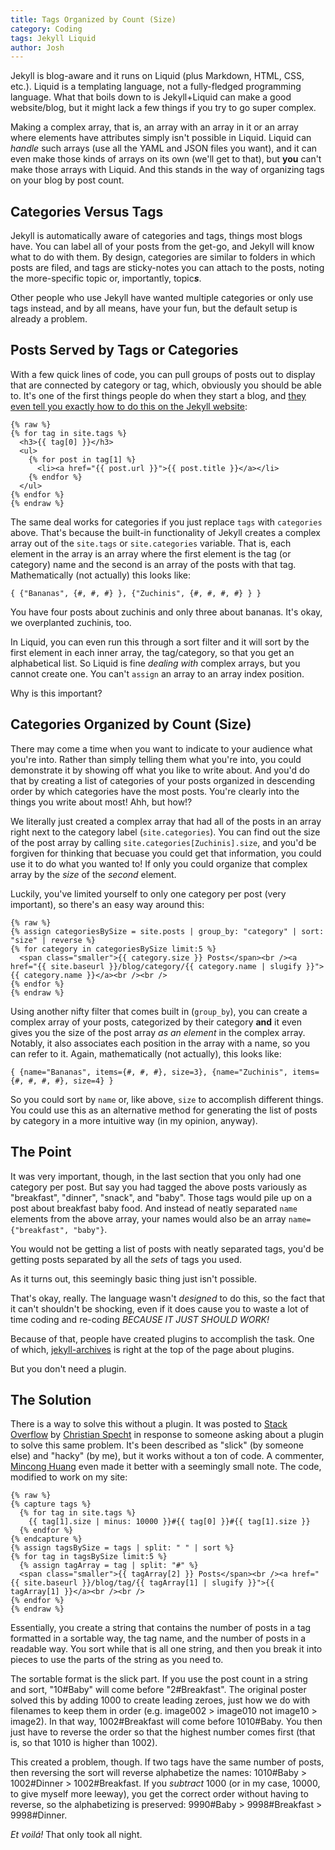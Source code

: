 ```yaml
---
title: Tags Organized by Count (Size)
category: Coding
tags: Jekyll Liquid
author: Josh
---
```


Jekyll is blog-aware and it runs on Liquid (plus Markdown, HTML, CSS, etc.). Liquid is a templating language, not a fully-fledged programming language. What that boils down to is Jekyll+Liquid can make a good website/blog, but it might lack a few things if you try to go super complex.

Making a complex array, that is, an array with an array in it or an array where elements have attributes simply isn't possible in Liquid. Liquid can *handle* such arrays (use all the YAML and JSON files you want), and it can even make those kinds of arrays on its own (we'll get to that), but **you** can't make those arrays with Liquid. And this stands in the way of organizing tags on your blog by post count.

## Categories Versus Tags

Jekyll is automatically aware of categories and tags, things most blogs have. You can label all of your posts from the get-go, and Jekyll will know what to do with them. By design, categories are similar to folders in which posts are filed, and tags are sticky-notes you can attach to the posts, noting the more-specific topic or, importantly, topic***s***.

Other people who use Jekyll have wanted multiple categories or only use tags instead, and by all means, have your fun, but the default setup is already a problem.

## Posts Served by Tags or Categories

With a few quick lines of code, you can pull groups of posts out to display that are connected by category or tag, which, obviously you should be able to. It's one of the first things people do when they start a blog, and [they even tell you exactly how to do this on the Jekyll website](https://jekyllrb.com/docs/posts/#tags-and-categories):

```
{% raw %}
{% for tag in site.tags %}
  <h3>{{ tag[0] }}</h3>
  <ul>
    {% for post in tag[1] %}
      <li><a href="{{ post.url }}">{{ post.title }}</a></li>
    {% endfor %}
  </ul>
{% endfor %}
{% endraw %}
```

The same deal works for categories if you just replace `tags` with `categories` above. That's because the built-in functionality of Jekyll creates a complex array out of the `site.tags` or `site.categories` variable. That is, each element in the array is an array where the first element is the tag (or category) name and the second is an array of the posts with that tag. Mathematically (not actually) this looks like:

```
{ {"Bananas", {#, #, #} }, {"Zuchinis", {#, #, #, #} } }
```

You have four posts about zuchinis and only three about bananas. It's okay, we overplanted zuchinis, too.

In Liquid, you can even run this through a sort filter and it will sort by the first element in each inner array, the tag/category, so that you get an alphabetical list. So Liquid is fine *dealing with* complex arrays, but you cannot create one. You can't `assign` an array to an array index position.

Why is this important?

## Categories Organized by Count (Size)

There may come a time when you want to indicate to your audience what you're into. Rather than simply telling them what you're into, you could demonstrate it by showing off what you like to write about. And you'd do that by creating a list of categories of your posts organized in descending order by which categories have the most posts. You're clearly into the things you write about most! Ahh, but how!?

We literally just created a complex array that had all of the posts in an array right next to the category label (`site.categories`). You can find out the size of the post array by calling `site.categories[Zuchinis].size`, and you'd be forgiven for thinking that becuase you could get that information, you could use it to do what you wanted to! If only you could organize that complex array by the *size* of the *second* element.

Luckily, you've limited yourself to only one category per post (very important), so there's an easy way around this:

```
{% raw %}
{% assign categoriesBySize = site.posts | group_by: "category" | sort: "size" | reverse %}
{% for category in categoriesBySize limit:5 %}
  <span class="smaller">{{ category.size }} Posts</span><br /><a href="{{ site.baseurl }}/blog/category/{{ category.name | slugify }}">{{ category.name }}</a><br /><br />
{% endfor %}
{% endraw %}
```

Using another nifty filter that comes built in (`group_by`), you can create a complex array of your posts, categorized by their category **and** it even gives you the size of the post array *as an element* in the complex array. Notably, it also associates each position in the array with a name, so you can refer to it. Again, mathematically (not actually), this looks like:

```
{ {name="Bananas", items={#, #, #}, size=3}, {name="Zuchinis", items={#, #, #, #}, size=4} }
```

So you could sort by `name` or, like above, `size` to accomplish different things. You could use this as an alternative method for generating the list of posts by category in a more intuitive way (in my opinion, anyway).

## The Point

It was very important, though, in the last section that you only had one category per post. But say you had tagged the above posts variously as "breakfast", "dinner", "snack", and "baby". Those tags would pile up on a post about breakfast baby food. And instead of neatly separated `name` elements from the above array, your names would also be an array `name={"breakfast", "baby"}`.

You would not be getting a list of posts with neatly separated tags, you'd be getting posts separated by all the *sets* of tags you used.

As it turns out, this seemingly basic thing just isn't possible.

That's okay, really. The language wasn't *designed* to do this, so the fact that it can't shouldn't be shocking, even if it does cause you to waste a lot of time coding and re-coding *BECAUSE IT JUST SHOULD WORK!*

Because of that, people have created plugins to accomplish the task. One of which, [jekyll-archives](https://jekyllrb.com/docs/plugins/your-first-plugin/) is right at the top of the page about plugins.

But you don't need a plugin.

## The Solution

There is a way to solve this without a plugin. It was posted to [Stack Overflow](https://stackoverflow.com/questions/24700749/how-do-you-sort-site-tags-by-post-count-in-jekyll#answer-24744306) by [Christian Specht](https://stackoverflow.com/users/6884/christian-specht) in response to someone asking about a plugin to solve this same problem. It's been described as "slick" (by someone else) and "hacky" (by me), but it works without a ton of code. A commenter, [Mincong Huang](https://stackoverflow.com/users/4381330/mincong-huang) even made it better with a seemingly small note. The code, modified to work on my site:

```
{% raw %}
{% capture tags %}
  {% for tag in site.tags %}
    {{ tag[1].size | minus: 10000 }}#{{ tag[0] }}#{{ tag[1].size }}
  {% endfor %}
{% endcapture %}
{% assign tagsBySize = tags | split: " " | sort %}
{% for tag in tagsBySize limit:5 %}
  {% assign tagArray = tag | split: "#" %}
  <span class="smaller">{{ tagArray[2] }} Posts</span><br /><a href="{{ site.baseurl }}/blog/tag/{{ tagArray[1] | slugify }}">{{ tagArray[1] }}</a><br /><br />
{% endfor %}
{% endraw %}
```
Essentially, you create a string that contains the number of posts in a tag formatted in a sortable way, the tag name, and the number of posts in a readable way. You sort while that is all one string, and then you break it into pieces to use the parts of the string as you need to.

The sortable format is the slick part. If you use the post count in a string and sort, "10\#Baby" will come before "2\#Breakfast". The original poster solved this by adding 1000 to create leading zeroes, just how we do with filenames to keep them in order (e.g. image002 &gt; image010 not image10 &gt; image2). In that way, 1002\#Breakfast will come before 1010\#Baby. You then just have to reverse the order so that the highest number comes first (that is, so that 1010 is higher than 1002).

This created a problem, though. If two tags have the same number of posts, then reversing the sort will reverse alphabetize the names: 1010\#Baby &gt; 1002\#Dinner &gt; 1002\#Breakfast. If you *subtract* 1000 (or in my case, 10000, to give myself more leeway), you get the correct order without having to reverse, so the alphabetizing is preserved: 9990\#Baby &gt; 9998\#Breakfast &gt; 9998\#Dinner.

*Et voil&#0225;!* That only took all night.
